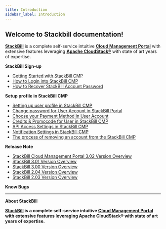 ```yaml
---
title: Introduction
sidebar_label: Introduction
---
```

## Welcome to Stackbill documentation!

[**StackBill**](https://www.stackbill.com/) is a complete self-service intuitive [**Cloud Management Portal**](https://www.stackbill.com/) with extensive features leveraging [**Apache CloudStack®**](https://youtu.be/nyV8oE3dfXs) with state of art years of expertise.

**StackBill Sign-up**
   - [Getting Started with StackBill CMP](./getstarted/Account-Signup#cmp)
   - [How to Login into StackBill CMP](./getstarted/Account-Signup#how-to-login-into-stackbill-cmp)
   - [How to Recover StackBill Account Password](./getstarted/Account-Signup#how-to-recover-stackbill-account-password)

**Setup profile in StackBill CMP**
  - [Setting up user profile in StackBill CMP](./getstarted/Setup-Profile#setting-up-user-profile-in-stackbill-cmp)
  - [Change password for User Account in StackBill Portal](./getstarted/Setup-Profile#change-password-for-user-account-in-stackbill-portal)
  - [Choose your Payment Method in User Account](./getstarted/Setup-Profile#choose--your-payment-method-in-user-account)
  - [Credits & Promocode for User in StackBill CMP](./getstarted/Setup-Profile#credits--promocode-for-user-in-stackbill-cmp)
  - [API Access Settings in StackBill CMP](./getstarted/Setup-Profile#api-access-settings-in-stackbill-cmp)
  - [Notification Settings in StackBill CMP](./getstarted/Setup-Profile#notification-settings-in-stackbill-cmp)
  - [The process of removing an account from the StackBill CMP](./getstarted/Setup-Profile#the-process-of-removing-an-account-from-the-stackbill-cmp)
  
  
**Release Note**
  - [StackBill Cloud Management Portal 3.02 Version Overview](./getstarted/Release-Notes#stackbill-cloud-management-portal-302-version-overview)
  - [StackBill 3.01 Version Overview](./getstarted/Release-Notes#stackbill-301-version-overview)
  - [StackBill 3.00 Version Overview](./getstarted/Release-Notes#stackbill-300-version-overview)
  - [StackBill 2.04 Version Overview](./getstarted/Release-Notes#stackbill-204-version-overview)
  - [StackBill 2.03 Version Overview](./getstarted/Release-Notes#stackbill-203-version-overview)

**Know Bugs**

-----------------------------

**About StackBill**

**[StackBill](https://www.youtube.com/watch?v=nyV8oE3dfXs) is a complete self-service intuitive [Cloud Management Portal](https://www.stackbill.com/) with extensive features leveraging Apache CloudStack® with state of art years of expertise.**





